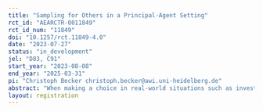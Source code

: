 ```yaml
---
title: "Sampling for Others in a Principal-Agent Setting"
rct_id: "AEARCTR-0011849"
rct_id_num: "11849"
doi: "10.1257/rct.11849-4.0"
date: "2023-07-27"
status: "in_development"
jel: "D83, C91"
start_year: "2023-08-08"
end_year: "2025-03-31"
pi: "Christoph Becker christoph.becker@awi.uni-heidelberg.de"
abstract: "When making a choice in real-world situations such as investing or making larger purchases, decision makers often trust others’ experience. Commonly, such as in financial advice, there is a principal-agent relationship between decision maker and advisor, with the advisor collecting information by experience for one or multiple clients. Literature on decisions from experience so far has focused mostly on individual decision making, i.e. situations where decision makers gather information for themselves and then make a choice. We aim to provide insights into the linkage between information gathering and actual decision making, when both processes are handled by different persons. We test the fundamentals of such processes in a controlled laboratory setting. We vary the degree of responsibility agents have to collect information by having them either i) just gather information, ii) also provide a recommendation, or iii) also make a choice for the client.  We contrast these results to decision makers collecting information and making decisions for themselves."
layout: registration
---
```


